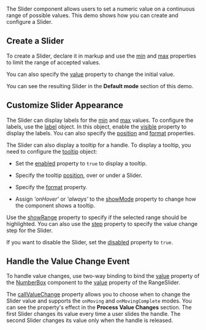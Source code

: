 The Slider component allows users to set a numeric value on a continuous range of possible values. This demo shows how you can create and configure a Slider.

## Create a Slider

To create a Slider, declare it in markup and use the [min](/Documentation/ApiReference/UI_Components/dxSlider/Configuration/#min) and [max](/Documentation/ApiReference/UI_Components/dxSlider/Configuration/#max) properties to limit the range of accepted values.

You can also specify the [value](/Documentation/ApiReference/UI_Components/dxSlider/Configuration/#value) property to change the initial value.

You can see the resulting Slider in the **Default mode** section of this demo.

## Customize Slider Appearance

The Slider can display labels for the [min](/Documentation/ApiReference/UI_Components/dxSlider/Configuration/#min) and [max](/Documentation/ApiReference/UI_Components/dxSlider/Configuration/#max) values. To configure the labels, use the [label](/Documentation/ApiReference/UI_Components/dxSlider/Configuration/label/) object. In this object, enable the [visible](/Documentation/ApiReference/UI_Components/dxSlider/Configuration/label/#visible) property to display the labels. You can also specify the [position](/Documentation/ApiReference/UI_Components/dxSlider/Configuration/label/#position) and [format](/Documentation/ApiReference/UI_Components/dxSlider/Configuration/label/#format) properties.

The Slider can also display a tooltip for a handle. To display a tooltip, you need to configure the [tooltip](/Documentation/ApiReference/UI_Components/dxSlider/Configuration/tooltip/) object:

- Set the [enabled](/Documentation/ApiReference/UI_Components/dxSlider/Configuration/tooltip/#enabled) property to `true` to display a tooltip. 

- Specify the tooltip [position](/Documentation/ApiReference/UI_Components/dxSlider/Configuration/tooltip/#position), over or under a Slider.

- Specify the [format](/Documentation/ApiReference/UI_Components/dxSlider/Configuration/tooltip/#format) property.

- Assign *'onHover'* or *'always'* to the [showMode](/Documentation/ApiReference/UI_Components/dxSlider/Configuration/tooltip/#showMode) property to change how the component shows a tooltip.

Use the [showRange](/Documentation/ApiReference/UI_Components/dxSlider/Configuration/#showRange) property to specify if the selected range should be highlighted. You can also use the [step](/Documentation/ApiReference/UI_Components/dxSlider/Configuration/#step) property to specify the value change step for the Slider.

If you want to disable the Slider, set the [disabled](/Documentation/ApiReference/UI_Components/dxSlider/Configuration/#disabled) property to `true`.

## Handle the Value Change Event

To handle value changes, use two-way binding to bind the [value](/Documentation/ApiReference/UI_Components/dxNumberBox/Configuration/#value) property of the [NumberBox](/Documentation/ApiReference/UI_Components/dxNumberBox/) component to the [value](/Documentation/ApiReference/UI_Components/dxSlider/Configuration/#value) property of the RangeSlider.

The [callValueChange](/Documentation/ApiReference/UI_Components/dxSlider/Configuration/#callValueChange) property allows you to choose when to change the Slider value and supports the `onMoving` and `onMovingComplete` modes. You can see the property's effect in the **Process Value Changes** section. The first Slider changes its value every time a user slides the handle. The second Slider changes its value only when the handle is released.